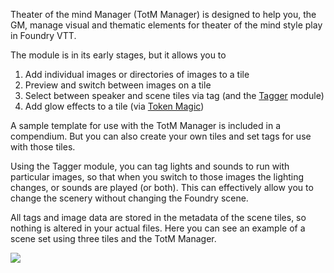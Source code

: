 Theater of the mind Manager (TotM Manager) is designed to help you, the GM, manage visual and thematic elements for theater of the mind style play in Foundry VTT.

The module is in its early stages, but it allows you to 

1. Add individual images or directories of images to a tile
2. Preview and switch between images on a tile
3. Select between speaker and scene tiles via tag (and the [Tagger](https://github.com/fantasycalendar/FoundryVTT-Tagger) module)
4. Add glow effects to a tile (via [Token Magic](https://github.com/Feu-Secret/Tokenmagic))

A sample template for use with the TotM Manager is included in a compendium. But you can also create your own tiles and set tags for use with those tiles.

Using the Tagger module, you can tag lights and sounds to run with particular images, so that when you switch to those images the lighting changes, or sounds are played (or both). This can effectively allow you to change the scenery without changing the Foundry scene.

All tags and image data are stored in the metadata of the scene tiles, so nothing is altered in your actual files. Here you can see an example of a scene set using three tiles and the TotM Manager.

![](./screenshots/totmm-screenshot.png)

